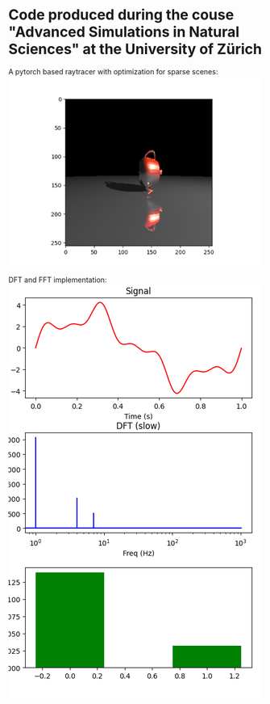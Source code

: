 # Code produced during the couse "Advanced Simulations in Natural Sciences" at the University of Zürich

A pytorch based raytracer with optimization for sparse scenes:
![teapot](raytracing/teapot.png)

DFT and FFT implementation:
![dft](fft/fft.png)